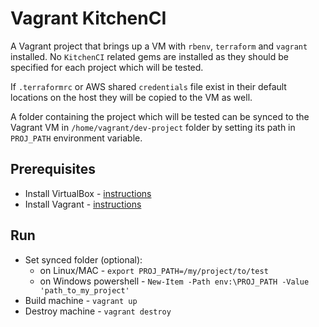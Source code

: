 # Vagrant KitchenCI

A Vagrant project that brings up a VM with `rbenv`, `terraform` and `vagrant` installed. No `KitchenCI` related gems are installed as they should be specified for each project which will be tested.

If `.terraformrc` or AWS shared `credentials` file exist in their default locations on the host they will be copied to the VM as well.

A folder containing the project which will be tested can be synced to the Vagrant VM in `/home/vagrant/dev-project` folder by setting its path in `PROJ_PATH` environment variable.

## Prerequisites

* Install VirtualBox - [instructions](https://www.virtualbox.org/wiki/Downloads)
* Install Vagrant - [instructions](https://www.vagrantup.com/downloads.html)

## Run

* Set synced folder (optional):
  * on Linux/MAC - `export PROJ_PATH=/my/project/to/test`
  * on Windows powershell - `New-Item -Path env:\PROJ_PATH -Value 'path_to_my_project'`
* Build machine - `vagrant up`
* Destroy machine - `vagrant destroy`

